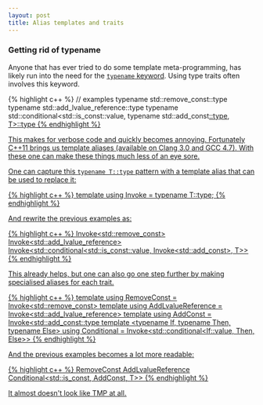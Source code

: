 ```yaml
---
layout: post
title: Alias templates and traits
---
```


<h3>Getting rid of typename</h3>

<p>Anyone that has ever tried to do some template meta-programming, has likely run into the need for the <a href="http://stackoverflow.com/a/613132/46642"><code>typename</code> keyword</a>. Using type traits often involves this keyword.</p>

{% highlight c++ %}
    // examples
    typename std::remove_const<T>::type
    typename std::add_lvalue_reference<T>::type
    typename std::conditional<std::is_const<T>::value, typename std::add_const<U>::type, T>::type
{% endhighlight %}

<p>This makes for verbose code and quickly becomes annoying. Fortunately C++11 brings us template aliases (available on Clang 3.0 and GCC 4.7). With these one can make these things much less of an eye sore.</p>

<p>One can capture this <code>typename T::type</code> pattern with a template alias that can be used to replace it:</p>

{% highlight c++ %}
    template <typename T>
    using Invoke = typename T::type;
{% endhighlight %}

And rewrite the previous examples as:

{% highlight c++ %}
    Invoke<std::remove_const<T>>
    Invoke<std::add_lvalue_reference<T>>
    Invoke<std::conditional<std::is_const<T>::value, Invoke<std::add_const<U>>, T>>
{% endhighlight %}

<p>This already helps, but one can also go one step further by making specialised aliases for each trait.</p>

{% highlight c++ %}
    template <typename T>
    using RemoveConst = Invoke<std::remove_const<T>>
    template <typename T>
    using AddLvalueReference = Invoke<std::add_lvalue_reference<T>>
    template <typename T>
    using AddConst = Invoke<std::add_const<U>::type
    template <typename If, typename Then, typename Else>
    using Conditional = Invoke<std::conditional<If::value, Then, Else>>
{% endhighlight %}

<p>And the previous examples becomes a lot more readable:</p>

{% highlight c++ %}
    RemoveConst<T>
    AddLvalueReference<T>
    Conditional<std::is_const<T>, AddConst<U>, T>>
{% endhighlight %}

<p>It almost doesn't look like TMP at all.</p>

